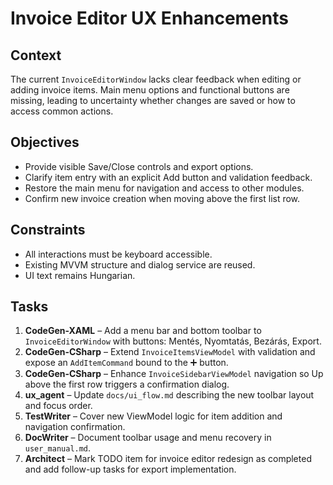 # Invoice Editor UX Enhancements

## Context
The current `InvoiceEditorWindow` lacks clear feedback when editing or adding invoice items.
Main menu options and functional buttons are missing, leading to uncertainty
whether changes are saved or how to access common actions.

## Objectives
- Provide visible Save/Close controls and export options.
- Clarify item entry with an explicit Add button and validation feedback.
- Restore the main menu for navigation and access to other modules.
- Confirm new invoice creation when moving above the first list row.

## Constraints
- All interactions must be keyboard accessible.
- Existing MVVM structure and dialog service are reused.
- UI text remains Hungarian.

## Tasks
1. **CodeGen-XAML** – Add a menu bar and bottom toolbar to `InvoiceEditorWindow` with buttons: Mentés, Nyomtatás, Bezárás, Export.
2. **CodeGen-CSharp** – Extend `InvoiceItemsViewModel` with validation and expose an `AddItemCommand` bound to the ➕ button.
3. **CodeGen-CSharp** – Enhance `InvoiceSidebarViewModel` navigation so Up above the first row triggers a confirmation dialog.
4. **ux_agent** – Update `docs/ui_flow.md` describing the new toolbar layout and focus order.
5. **TestWriter** – Cover new ViewModel logic for item addition and navigation confirmation.
6. **DocWriter** – Document toolbar usage and menu recovery in `user_manual.md`.
7. **Architect** – Mark TODO item for invoice editor redesign as completed and add follow-up tasks for export implementation.
